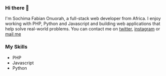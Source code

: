 ### Hi there 👋

I'm Sochima Fabian Onuorah, a full-stack web developer from Africa. I enjoy working with PHP, Python and Javascript and building web applications that help solve real-world problems. You can contact me on [twitter](https://twitter.com/sochyma_onuorah), [instagram](https://instagram.com/sochyma_onuorah) or [mail me](mailto:onuorahsochima1@gmail.com)

### My Skills
- PHP
- Javascript
- Python
